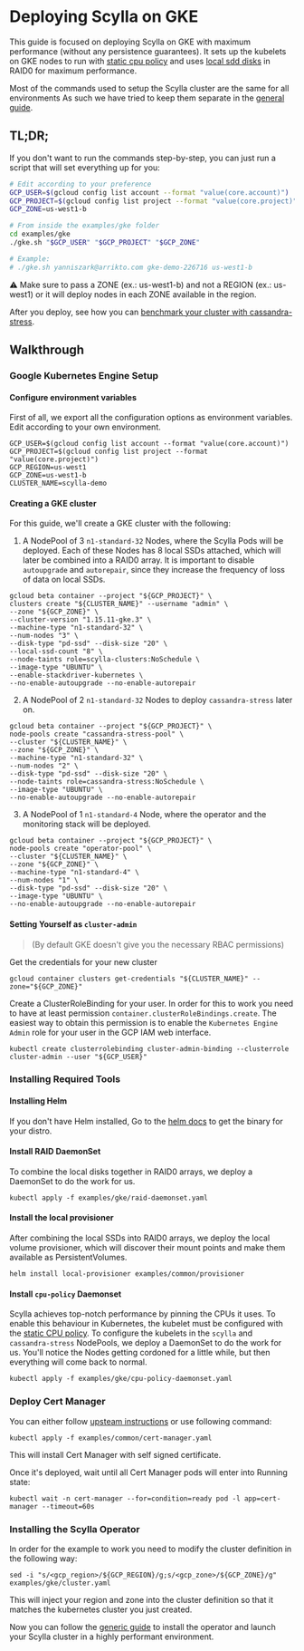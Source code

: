 # Deploying Scylla on GKE

This guide is focused on deploying Scylla on GKE with maximum performance (without any persistence guarantees).
It sets up the kubelets on GKE nodes to run with [static cpu policy](https://kubernetes.io/blog/2018/07/24/feature-highlight-cpu-manager/) and uses [local sdd disks](https://cloud.google.com/kubernetes-engine/docs/how-to/persistent-volumes/local-ssd) in RAID0 for maximum performance.

Most of the commands used to setup the Scylla cluster are the same for all environments
As such we have tried to keep them separate in the [general guide](generic.md).

## TL;DR;

If you don't want to run the commands step-by-step, you can just run a script that will set everything up for you:
```bash
# Edit according to your preference
GCP_USER=$(gcloud config list account --format "value(core.account)")
GCP_PROJECT=$(gcloud config list project --format "value(core.project)")
GCP_ZONE=us-west1-b

# From inside the examples/gke folder
cd examples/gke
./gke.sh "$GCP_USER" "$GCP_PROJECT" "$GCP_ZONE"

# Example:
# ./gke.sh yanniszark@arrikto.com gke-demo-226716 us-west1-b
```

:warning: Make sure to pass a ZONE (ex.: us-west1-b) and not a REGION (ex.: us-west1) or it will deploy nodes in each ZONE available in the region.

After you deploy, see how you can [benchmark your cluster with cassandra-stress](#benchmark-with-cassandra-stress).

## Walkthrough

### Google Kubernetes Engine Setup

#### Configure environment variables

First of all, we export all the configuration options as environment variables.
Edit according to your own environment.

```
GCP_USER=$(gcloud config list account --format "value(core.account)")
GCP_PROJECT=$(gcloud config list project --format "value(core.project)")
GCP_REGION=us-west1
GCP_ZONE=us-west1-b
CLUSTER_NAME=scylla-demo
```

#### Creating a GKE cluster

For this guide, we'll create a GKE cluster with the following:

1. A NodePool of 3 `n1-standard-32` Nodes, where the Scylla Pods will be deployed. Each of these Nodes has 8 local SSDs attached, which will later be combined into a RAID0 array. It is important to disable `autoupgrade` and `autorepair`, since they increase the frequency of loss of data on local SSDs. 

```
gcloud beta container --project "${GCP_PROJECT}" \
clusters create "${CLUSTER_NAME}" --username "admin" \
--zone "${GCP_ZONE}" \
--cluster-version "1.15.11-gke.3" \
--machine-type "n1-standard-32" \
--num-nodes "3" \
--disk-type "pd-ssd" --disk-size "20" \
--local-ssd-count "8" \
--node-taints role=scylla-clusters:NoSchedule \
--image-type "UBUNTU" \
--enable-stackdriver-kubernetes \
--no-enable-autoupgrade --no-enable-autorepair
```

2. A NodePool of 2 `n1-standard-32` Nodes to deploy `cassandra-stress` later on.

```
gcloud beta container --project "${GCP_PROJECT}" \
node-pools create "cassandra-stress-pool" \
--cluster "${CLUSTER_NAME}" \
--zone "${GCP_ZONE}" \
--machine-type "n1-standard-32" \
--num-nodes "2" \
--disk-type "pd-ssd" --disk-size "20" \
--node-taints role=cassandra-stress:NoSchedule \
--image-type "UBUNTU" \
--no-enable-autoupgrade --no-enable-autorepair
```

3. A NodePool of 1 `n1-standard-4` Node, where the operator and the monitoring stack will be deployed.
```
gcloud beta container --project "${GCP_PROJECT}" \
node-pools create "operator-pool" \
--cluster "${CLUSTER_NAME}" \
--zone "${GCP_ZONE}" \
--machine-type "n1-standard-4" \
--num-nodes "1" \
--disk-type "pd-ssd" --disk-size "20" \
--image-type "UBUNTU" \
--no-enable-autoupgrade --no-enable-autorepair
```

#### Setting Yourself as `cluster-admin`
> (By default GKE doesn't give you the necessary RBAC permissions)

Get the credentials for your new cluster
```
gcloud container clusters get-credentials "${CLUSTER_NAME}" --zone="${GCP_ZONE}"
```

Create a ClusterRoleBinding for your user.
In order for this to work you need to have at least permission `container.clusterRoleBindings.create`.
The easiest way to obtain this permission is to enable the `Kubernetes Engine Admin` role for your user in the GCP IAM web interface.
```
kubectl create clusterrolebinding cluster-admin-binding --clusterrole cluster-admin --user "${GCP_USER}"
```


### Installing Required Tools 

#### Installing Helm

If you don't have Helm installed, Go to the [helm docs](https://docs.helm.sh/using_helm/#installing-helm) to get the binary for your distro.

#### Install RAID DaemonSet

To combine the local disks together in RAID0 arrays, we deploy a DaemonSet to do the work for us.

```
kubectl apply -f examples/gke/raid-daemonset.yaml
```

#### Install the local provisioner

After combining the local SSDs into RAID0 arrays, we deploy the local volume provisioner, which will discover their mount points and make them available as PersistentVolumes.
```
helm install local-provisioner examples/common/provisioner
```

#### Install `cpu-policy` Daemonset

Scylla achieves top-notch performance by pinning the CPUs it uses. To enable this behaviour in Kubernetes, the kubelet must be configured with the [static CPU policy](https://kubernetes.io/blog/2018/07/24/feature-highlight-cpu-manager/). To configure the kubelets in the `scylla` and `cassandra-stress` NodePools, we deploy a DaemonSet to do the work for us. You'll notice the Nodes getting cordoned for a little while, but then everything will come back to normal.
```
kubectl apply -f examples/gke/cpu-policy-daemonset.yaml
```

### Deploy Cert Manager

You can either follow [upsteam instructions](https://cert-manager.io/docs/installation/kubernetes/) or use following command:

```console
kubectl apply -f examples/common/cert-manager.yaml
```

This will install Cert Manager with self signed certificate.  

Once it's deployed, wait until all Cert Manager pods will enter into Running state:

```console
kubectl wait -n cert-manager --for=condition=ready pod -l app=cert-manager --timeout=60s
```


### Installing the Scylla Operator

In order for the example to work you need to modify the cluster definition in the following way:

```
sed -i "s/<gcp_region>/${GCP_REGION}/g;s/<gcp_zone>/${GCP_ZONE}/g" examples/gke/cluster.yaml
```

This will inject your region and zone into the cluster definition so that it matches the kubernetes cluster you just created.

Now you can follow the [generic guide](generic.md) to install the operator and launch your Scylla cluster in a highly performant environment.
